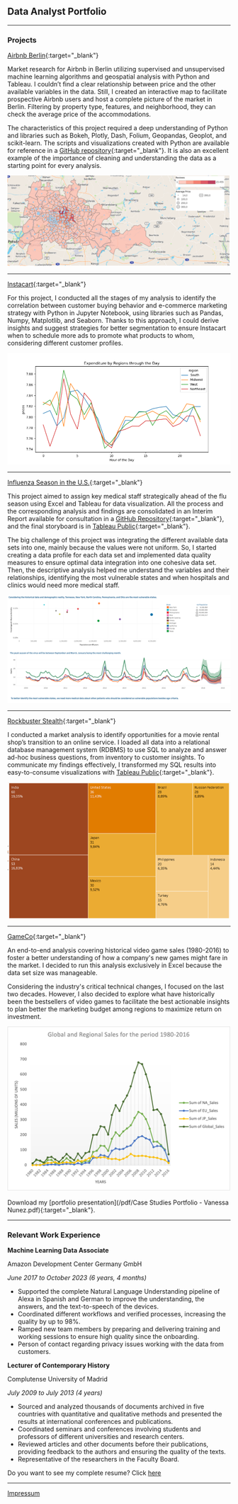 ## Data Analyst Portfolio

---

### Projects

[Airbnb Berlin](https://public.tableau.com/views/AirbnbBerlin_17090407314950/AirbnbBerlin?:language=es-ES&:sid=&:display_count=n&:origin=viz_share_link){:target="_blank"} 

Market research for Airbnb in Berlin utilizing supervised and unsupervised machine learning algorithms and geospatial analysis with Python and Tableau. I couldn’t find a clear relationship between price and the other available variables in the data. Still, I created an interactive map to facilitate prospective Airbnb users and host a complete picture of the market in Berlin. Filtering by property type, features, and neighborhood, they can check the average price of the
accommodations.

The characteristics of this project required a deep understanding of Python and libraries such as Bokeh, Plotly, Dash, Folium, Geopandas, Geoplot, and scikit-learn. The scripts and visualizations created with Python are available for reference in a [GitHub repository](https://github.com/vanessanunezp/Geospatial_Analysis_Project){:target="_blank"}. It is also an excellent example of the importance of cleaning and understanding the data as a starting point for every analysis.

<img src="Images/airbnb_map.png"/>

---
[Instacart](https://github.com/vanessanunezp/Ecommerce_Buying_Patterns_Project){:target="_blank"} 

For this project, I conducted all the stages of my analysis to identify the correlation between customer buying behavior and e-commerce marketing strategy with Python in Jupyter Notebook, using libraries such as Pandas, Numpy, Matplotlib, and Seaborn. Thanks to this approach, I could derive insights and suggest strategies for better segmentation to ensure Instacart when to schedule more ads to promote what products to whom, considering different customer profiles.


<img src="Images/ic_line_region_hour.png?raw=true"/>

---
[Influenza Season in the U.S.](https://public.tableau.com/views/RecommendationsfortheInfluenzaSeasoninU_S_/StaffPlan?:language=es-ES&:sid=&:display_count=n&:origin=viz_share_link){:target="_blank"} 

This project aimed to assign key medical staff strategically ahead of the flu season using Excel and Tableau for data visualization. All the process and the corresponding analysis and findings are consolidated in an Interim Report available for consultation in a [GitHub Repository](https://github.com/vanessanunezp/Staffing_Distribution){:target="_blank"}, and the final storyboard is in [Tableau Public](https://public.tableau.com/views/RecommendationsfortheInfluenzaSeasoninU_S_/StaffPlan?:language=es-ES&:sid=&:display_count=n&:origin=viz_share_link){:target="_blank"}.

The big challenge of this project was integrating the different available data sets into one, mainly because the values were not uniform. So, I started creating a data profile for each data set and implemented data quality measures to ensure optimal data integration into one cohesive data set. Then, the descriptive analysis helped me understand the variables and their relationships, identifying the most vulnerable states and when hospitals and clinics would need more medical staff. 

<img src="Images/Influenza_final_chart.png?raw=true"/>

---
[Rockbuster Stealth](https://github.com/vanessanunezp/Market_Research_Project){:target="_blank"} 

I conducted a market analysis to identify opportunities for a movie rental shop’s transition to an online service. I loaded all data into a relational database management system (RDBMS) to use SQL to analyze and answer ad-hoc business questions, from inventory to customer insights. To communicate my findings effectively, I transformed my SQL results into easy-to-consume visualizations with [Tableau Public](https://public.tableau.com/views/RockbusterMarket/Story1?:language=es-ES&:sid=&:display_count=n&:origin=viz_share_link){:target="_blank"}.

<img src="Images/Rockbuster_Treemap.png?raw=true"/>

---
[GameCo](https://github.com/vanessanunezp/Video_Game_Popularity){:target="_blank"} 

An end-to-end analysis covering historical video game sales (1980-2016) to foster a better understanding of how a company's new games might fare in the market. I decided to run this analysis exclusively in Excel because the data set size was manageable.

Considering the industry's critical technical changes, I focused on the last two decades. However, I also decided to explore what have historically been the bestsellers of video games to facilitate the best actionable insights to plan better the marketing budget among regions to maximize return on investment.

<img src="Images/GameCO_Global&Regional_Sales.png?raw=true"/>


Download my [portfolio presentation](/pdf/Case Studies Portfolio - Vanessa Nunez.pdf){:target="_blank"}.

---

### Relevant Work Experience

**Machine Learning Data Associate**

Amazon Development Center Germany GmbH

_June 2017 to October 2023 (6 years, 4 months)_
- Supported the complete Natural Language Understanding pipeline of Alexa in Spanish and German to improve the understanding, the answers, and the text-to-speech of the devices. 
- Coordinated different workflows and verified processes, increasing the quality by up to 98%.
- Ramped new team members by preparing and delivering training and working sessions to ensure high quality since the onboarding. 
- Person of contact regarding privacy issues working with the data from customers. 

**Lecturer of Contemporary History**

Complutense University of Madrid

_July 2009 to July 2013 (4 years)_
- Sourced and analyzed thousands of documents archived in five countries with quantitative and qualitative methods and presented the results at international conferences and publications.  
- Coordinated seminars and conferences involving students and professors of different universities and research centers. 
- Reviewed articles and other documents before their publications, providing feedback to the authors and ensuring the quality of the texts. 
- Representative of the researchers in the Faculty Board.

Do you want to see my complete resume? Click [here](/pdf/Resume_VanessaNunez_DataAnalyst.pdf) 

---

[Impressum](/pdf/Impressum.pdf)
